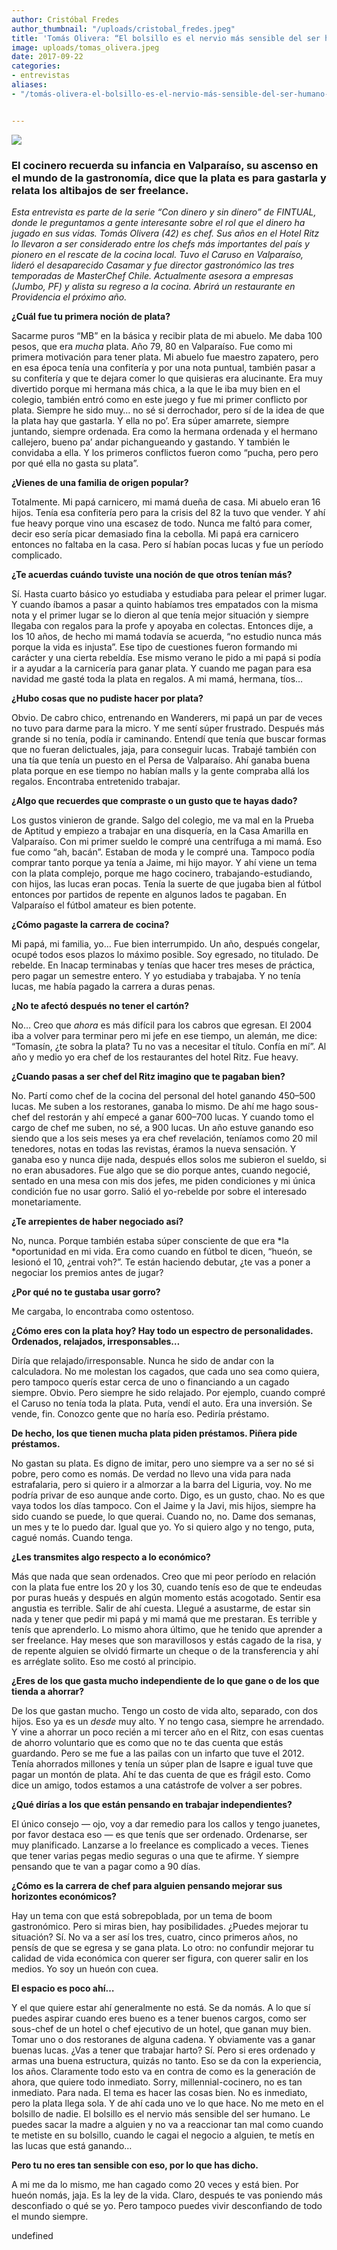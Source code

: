 ```yaml
---
author: Cristóbal Fredes
author_thumbnail: "/uploads/cristobal_fredes.jpeg"
title: 'Tomás Olivera: “El bolsillo es el nervio más sensible del ser humano”'
image: uploads/tomas_olivera.jpeg
date: 2017-09-22
categories:
- entrevistas
aliases:
- "/tomás-olivera-el-bolsillo-es-el-nervio-más-sensible-del-ser-humano-465039851104/"


---
```


![](/uploads/tomas_olivera.jpeg)

### **El cocinero recuerda su infancia en Valparaíso, su ascenso en el mundo de la gastronomía, dice que la plata es para gastarla y relata los altibajos de ser freelance.**


*Esta entrevista es parte de la serie “Con dinero y sin dinero” de FINTUAL, donde le preguntamos a gente interesante sobre el rol que el dinero ha jugado en sus vidas. Tomás Olivera (42) es chef. Sus años en el Hotel Ritz lo llevaron a ser considerado entre los chefs más importantes del país y pionero en el rescate de la cocina local. Tuvo el Caruso en Valparaíso, lideró el desaparecido Casamar y fue director gastronómico las tres temporadas de MasterChef Chile. Actualmente asesora a empresas (Jumbo, PF) y alista su regreso a la cocina. Abrirá un restaurante en Providencia el próximo año.*

**¿Cuál fue tu primera noción de plata?**

Sacarme puros “MB” en la básica y recibir plata de mi abuelo. Me daba 100 pesos, que era *mucha* plata. Año 79, 80 en Valparaíso. Fue como mi primera motivación para tener plata. Mi abuelo fue maestro zapatero, pero en esa época tenía una confitería y por una nota puntual, también pasar a su confitería y que te dejara comer lo que quisieras era alucinante. Era muy divertido porque mi hermana más chica, a la que le iba muy bien en el colegio, también entró como en este juego y fue mi primer conflicto por plata. Siempre he sido muy… no sé si derrochador, pero sí de la idea de que la plata hay que gastarla. Y ella no po’. Era súper amarrete, siempre juntando, siempre ordenada. Era como la hermana ordenada y el hermano callejero, bueno pa’ andar pichangueando y gastando. Y también le convidaba a ella. Y los primeros conflictos fueron como “pucha, pero pero por qué ella no gasta su plata”.

**¿Vienes de una familia de origen popular?**

Totalmente. Mi papá carnicero, mi mamá dueña de casa. Mi abuelo eran 16 hijos. Tenía esa confitería pero para la crisis del 82 la tuvo que vender. Y ahí fue heavy porque vino una escasez de todo. Nunca me faltó para comer, decir eso sería picar demasiado fina la cebolla. Mi papá era carnicero entonces no faltaba en la casa. Pero sí habían pocas lucas y fue un período complicado.

**¿Te acuerdas cuándo tuviste una noción de que otros tenían más?**

Sí. Hasta cuarto básico yo estudiaba y estudiaba para pelear el primer lugar. Y cuando íbamos a pasar a quinto habíamos tres empatados con la misma nota y el primer lugar se lo dieron al que tenía mejor situación y siempre llegaba con regalos para la profe y apoyaba en colectas. Entonces dije, a los 10 años, de hecho mi mamá todavía se acuerda, “no estudio nunca más porque la vida es injusta”. Ese tipo de cuestiones fueron formando mi carácter y una cierta rebeldía. Ese mismo verano le pido a mi papá si podía ir a ayudar a la carnicería para ganar plata. Y cuando me pagan para esa navidad me gasté toda la plata en regalos. A mi mamá, hermana, tíos…

**¿Hubo cosas que no pudiste hacer por plata?**

Obvio. De cabro chico, entrenando en Wanderers, mi papá un par de veces no tuvo para darme para la micro. Y me sentí súper frustrado. Después más grande si no tenía, podía ir caminando. Entendí que tenía que buscar formas que no fueran delictuales, jaja, para conseguir lucas. Trabajé también con una tía que tenía un puesto en el Persa de Valparaíso. Ahí ganaba buena plata porque en ese tiempo no habían malls y la gente compraba allá los regalos. Encontraba entretenido trabajar.

**¿Algo que recuerdes que compraste o un gusto que te hayas dado?**

Los gustos vinieron de grande. Salgo del colegio, me va mal en la Prueba de Aptitud y empiezo a trabajar en una disquería, en la Casa Amarilla en Valparaíso. Con mi primer sueldo le compré una centrífuga a mi mamá. Eso fue como “ah, bacán”. Estaban de moda y le compré una. Tampoco podía comprar tanto porque ya tenía a Jaime, mi hijo mayor. Y ahí viene un tema con la plata complejo, porque me hago cocinero, trabajando-estudiando, con hijos, las lucas eran pocas. Tenía la suerte de que jugaba bien al fútbol entonces por partidos de repente en algunos lados te pagaban. En Valparaíso el fútbol amateur es bien potente.

**¿Cómo pagaste la carrera de cocina?**

Mi papá, mi familia, yo… Fue bien interrumpido. Un año, después congelar, ocupé todos esos plazos lo máximo posible. Soy egresado, no titulado. De rebelde. En Inacap terminabas y tenías que hacer tres meses de práctica, pero pagar un semestre entero. Y yo estudiaba y trabajaba. Y no tenía lucas, me había pagado la carrera a duras penas.

**¿No te afectó después no tener el cartón?**

No… Creo que *ahora* es más difícil para los cabros que egresan. El 2004 iba a volver para terminar pero mi jefe en ese tiempo, un alemán, me dice: “Tomasín, ¿te sobra la plata? Tu no vas a necesitar el título. Confía en mí”. Al año y medio yo era chef de los restaurantes del hotel Ritz. Fue heavy.

**¿Cuando pasas a ser chef del Ritz imagino que te pagaban bien?**

No. Partí como chef de la cocina del personal del hotel ganando 450–500 lucas. Me suben a los restoranes, ganaba lo mismo. De ahí me hago sous-chef del restorán y ahí empecé a ganar 600–700 lucas. Y cuando tomo el cargo de chef me suben, no sé, a 900 lucas. Un año estuve ganando eso siendo que a los seis meses ya era chef revelación, teníamos como 20 mil tenedores, notas en todas las revistas, éramos la nueva sensación. Y ganaba eso y nunca dije nada, después ellos solos me subieron el sueldo, si no eran abusadores. Fue algo que se dio porque antes, cuando negocié, sentado en una mesa con mis dos jefes, me piden condiciones y mi única condición fue no usar gorro. Salió el yo-rebelde por sobre el interesado monetariamente.

**¿Te arrepientes de haber negociado así?**

No, nunca. Porque también estaba súper consciente de que era *la *oportunidad en mi vida. Era como cuando en fútbol te dicen, “hueón, se lesionó el 10, ¿entrai voh?”. Te están haciendo debutar, ¿te vas a poner a negociar los premios antes de jugar?

**¿Por qué no te gustaba usar gorro?**

Me cargaba, lo encontraba como ostentoso.

**¿Cómo eres con la plata hoy? Hay todo un espectro de personalidades. Ordenados, relajados, irresponsables…**

Diría que relajado/irresponsable. Nunca he sido de andar con la calculadora. No me molestan los cagados, que cada uno sea como quiera, pero tampoco querís estar cerca de uno o financiando a un cagado siempre. Obvio. Pero siempre he sido relajado. Por ejemplo, cuando compré el Caruso no tenía toda la plata. Puta, vendí el auto. Era una inversión. Se vende, fin. Conozco gente que no haría eso. Pediría préstamo.

**De hecho, los que tienen mucha plata piden préstamos. Piñera pide préstamos.**

No gastan su plata. Es digno de imitar, pero uno siempre va a ser no sé si pobre, pero como es nomás. De verdad no llevo una vida para nada estrafalaria, pero si quiero ir a almorzar a la barra del Liguria, voy. No me podría privar de eso aunque ande corto. Digo, es un gusto, chao. No es que vaya todos los días tampoco. Con el Jaime y la Javi, mis hijos, siempre ha sido cuando se puede, lo que querai. Cuando no, no. Dame dos semanas, un mes y te lo puedo dar. Igual que yo. Yo si quiero algo y no tengo, puta, cagué nomás. Cuando tenga.

**¿Les transmites algo respecto a lo económico?**

Más que nada que sean ordenados. Creo que mi peor período en relación con la plata fue entre los 20 y los 30, cuando tenís eso de que te endeudas por puras hueás y después en algún momento estás acogotado. Sentir esa angustia es terrible. Salir de ahí cuesta. Llegué a asustarme, de estar sin nada y tener que pedir mi papá y mi mamá que me prestaran. Es terrible y tenís que aprenderlo. Lo mismo ahora último, que he tenido que aprender a ser freelance. Hay meses que son maravillosos y estás cagado de la risa, y de repente alguien se olvidó firmarte un cheque o de la transferencia y ahí es arréglate solito. Eso me costó al principio.

**¿Eres de los que gasta mucho independiente de lo que gane o de los que tienda a ahorrar?**

De los que gastan mucho. Tengo un costo de vida alto, separado, con dos hijos. Eso ya es un *desde* muy alto. Y no tengo casa, siempre he arrendado. Y vine a ahorrar un poco recién a mi tercer año en el Ritz, con esas cuentas de ahorro voluntario que es como que no te das cuenta que estás guardando. Pero se me fue a las pailas con un infarto que tuve el 2012. Tenía ahorrados millones y tenía un súper plan de Isapre e igual tuve que pagar un montón de plata. Ahí te das cuenta de que es frágil esto. Como dice un amigo, todos estamos a una catástrofe de volver a ser pobres.

**¿Qué dirías a los que están pensando en trabajar independientes?**

El único consejo — ojo, voy a dar remedio para los callos y tengo juanetes, por favor destaca eso — es que tenís que ser ordenado. Ordenarse, ser muy planificado. Lanzarse a lo freelance es complicado a veces. Tienes que tener varias pegas medio seguras o una que te afirme. Y siempre pensando que te van a pagar como a 90 días.

**¿Cómo es la carrera de chef para alguien pensando mejorar sus horizontes económicos?**

Hay un tema con que está sobrepoblada, por un tema de boom gastronómico. Pero si miras bien, hay posibilidades. ¿Puedes mejorar tu situación? Sí. No va a ser así los tres, cuatro, cinco primeros años, no pensís de que se egresa y se gana plata. Lo otro: no confundir mejorar tu calidad de vida económica con querer ser figura, con querer salir en los medios. Yo soy un hueón con cuea.

**El espacio es poco ahí…**

Y el que quiere estar ahí generalmente no está. Se da nomás. A lo que sí puedes aspirar cuando eres bueno es a tener buenos cargos, como ser sous-chef de un hotel o chef ejecutivo de un hotel, que ganan muy bien. Tomar uno o dos restoranes de alguna cadena. Y obviamente vas a ganar buenas lucas. ¿Vas a tener que trabajar harto? Sí. Pero si eres ordenado y armas una buena estructura, quizás no tanto. Eso se da con la experiencia, los años. Claramente todo esto va en contra de como es la generación de ahora, que quiere todo inmediato. Sorry, millennial-cocinero, no es tan inmediato. Para nada. El tema es hacer las cosas bien. No es inmediato, pero la plata llega sola. Y de ahí cada uno ve lo que hace. No me meto en el bolsillo de nadie. El bolsillo es el nervio más sensible del ser humano. Le puedes sacar la madre a alguien y no va a reaccionar tan mal como cuando te metiste en su bolsillo, cuando le cagai el negocio a alguien, te metís en las lucas que está ganando…

**Pero tu no eres tan sensible con eso, por lo que has dicho.**

A mi me da lo mismo, me han cagado como 20 veces y está bien. Por hueón nomás, jaja. Es la ley de la vida. Claro, después te vas poniendo más desconfiado o qué se yo. Pero tampoco puedes vivir desconfiando de todo el mundo siempre.

undefined

